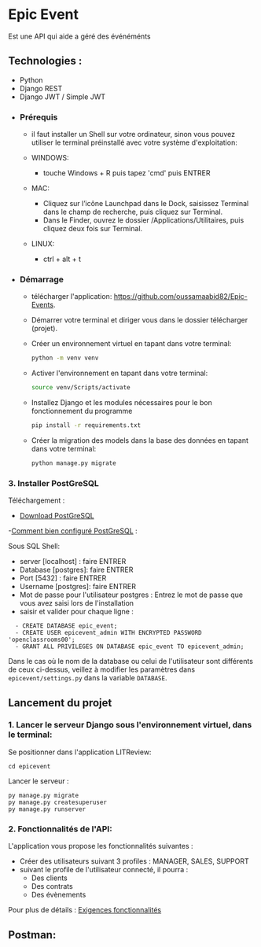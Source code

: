 
# Epic Event

Est une API qui aide a géré des événéménts

## Technologies :
- Python
- Django REST
- Django JWT / Simple JWT

* ### Prérequis
	- il faut installer un Shell sur votre ordinateur, sinon vous pouvez utiliser le terminal préinstallé avec votre système d'exploitation:

	- WINDOWS:
		-  touche Windows + R puis tapez 'cmd' puis ENTRER 

	- MAC:
		- Cliquez sur l’icône Launchpad dans le Dock, saisissez Terminal dans le champ de recherche, puis cliquez sur Terminal.
		- Dans le Finder, ouvrez le dossier /Applications/Utilitaires, puis cliquez deux fois sur Terminal.
	 
	- LINUX: 
		- ctrl + alt + t

* ### Démarrage
	- télécharger l'application: https://github.com/oussamaabid82/Epic-Events.
	- Démarrer votre terminal et diriger vous dans le dossier télécharger (projet).

    - Créer un environnement virtuel en tapant dans votre terminal:
        ```bash
        python -m venv venv
        ```

    - Activer l'environnement en tapant dans votre terminal:
        ```bash
        source venv/Scripts/activate
        ```

	- Installez Django et les modules nécessaires pour le bon fonctionnement du programme
		```bash
		pip install -r requirements.txt
		```

	- Créer la migration des models dans la base des données en tapant dans votre terminal:
		```bash
		python manage.py migrate
		```

### 3. Installer PostGreSQL

Téléchargement : 
- [Download PostGreSQL](https://www.enterprisedb.com/downloads/postgres-postgresql-downloads)

-[Comment bien configuré PostGreSQL](https://www.postgresqltutorial.com/postgresql-getting-started/) :

Sous SQL Shell:
- server [localhost] : faire ENTRER
- Database [postgres]: faire ENTRER
- Port [5432] : faire ENTRER
- Username [postgres]: faire ENTRER
- Mot de passe pour l'utilisateur postgres : Entrez le mot de passe que vous avez saisi lors de l'installation
- saisir et valider pour chaque ligne :
```
  - CREATE DATABASE epic_event;
  - CREATE USER epicevent_admin WITH ENCRYPTED PASSWORD 'openclassrooms00';
  - GRANT ALL PRIVILEGES ON DATABASE epic_event TO epicevent_admin;
```
Dans le cas où le nom de la database ou celui de l'utilisateur sont différents de ceux ci-dessus, veillez à modifier les paramètres dans `epicevent/settings.py` dans la variable `DATABASE`.

## **Lancement du projet**

### 1. Lancer le serveur Django sous l'environnement virtuel, dans le terminal:

Se positionner dans l'application LITReview:

`cd epicevent`

Lancer le serveur :
```
py manage.py migrate
py manage.py createsuperuser
py manage.py runserver
```

### 2. Fonctionnalités de l'API:
L'application vous propose les fonctionnalités suivantes :
- Créer des utilisateurs suivant 3 profiles : MANAGER, SALES, SUPPORT
- suivant le profile de l'utilisateur connecté, il pourra :
  - Des clients
  - Des contrats
  - Des évènements
 
 Pour plus de détails :
 [Exigences fonctionnalités](https://s3-eu-west-1.amazonaws.com/course.oc-static.com/projects/Python+FR/P10+-+BDD/CRM+-+Exigences+fonctionnelles.pdf)
 
 ## Postman:
 
    
